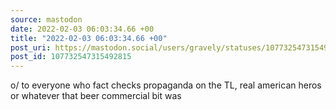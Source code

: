 ```yaml
---
source: mastodon
date: 2022-02-03 06:03:34.66 +00
title: "2022-02-03 06:03:34.66 +00"
post_uri: https://mastodon.social/users/gravely/statuses/107732547315492815
post_id: 107732547315492815
---
```

o/ to everyone who fact checks propaganda on the TL, real american heros or whatever that beer commercial bit was


